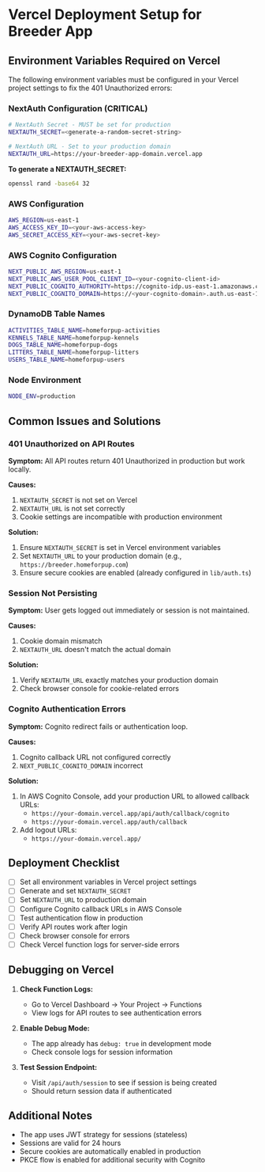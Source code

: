 # Vercel Deployment Setup for Breeder App

## Environment Variables Required on Vercel

The following environment variables must be configured in your Vercel project settings to fix the 401 Unauthorized errors:

### NextAuth Configuration (CRITICAL)

```bash
# NextAuth Secret - MUST be set for production
NEXTAUTH_SECRET=<generate-a-random-secret-string>

# NextAuth URL - Set to your production domain
NEXTAUTH_URL=https://your-breeder-app-domain.vercel.app
```

**To generate a NEXTAUTH_SECRET:**
```bash
openssl rand -base64 32
```

### AWS Configuration

```bash
AWS_REGION=us-east-1
AWS_ACCESS_KEY_ID=<your-aws-access-key>
AWS_SECRET_ACCESS_KEY=<your-aws-secret-key>
```

### AWS Cognito Configuration

```bash
NEXT_PUBLIC_AWS_REGION=us-east-1
NEXT_PUBLIC_AWS_USER_POOL_CLIENT_ID=<your-cognito-client-id>
NEXT_PUBLIC_COGNITO_AUTHORITY=https://cognito-idp.us-east-1.amazonaws.com/<your-user-pool-id>
NEXT_PUBLIC_COGNITO_DOMAIN=https://<your-cognito-domain>.auth.us-east-1.amazoncognito.com
```

### DynamoDB Table Names

```bash
ACTIVITIES_TABLE_NAME=homeforpup-activities
KENNELS_TABLE_NAME=homeforpup-kennels
DOGS_TABLE_NAME=homeforpup-dogs
LITTERS_TABLE_NAME=homeforpup-litters
USERS_TABLE_NAME=homeforpup-users
```

### Node Environment

```bash
NODE_ENV=production
```

## Common Issues and Solutions

### 401 Unauthorized on API Routes

**Symptom:** All API routes return 401 Unauthorized in production but work locally.

**Causes:**
1. `NEXTAUTH_SECRET` is not set on Vercel
2. `NEXTAUTH_URL` is not set correctly
3. Cookie settings are incompatible with production environment

**Solution:**
1. Ensure `NEXTAUTH_SECRET` is set in Vercel environment variables
2. Set `NEXTAUTH_URL` to your production domain (e.g., `https://breeder.homeforpup.com`)
3. Ensure secure cookies are enabled (already configured in `lib/auth.ts`)

### Session Not Persisting

**Symptom:** User gets logged out immediately or session is not maintained.

**Causes:**
1. Cookie domain mismatch
2. `NEXTAUTH_URL` doesn't match the actual domain

**Solution:**
1. Verify `NEXTAUTH_URL` exactly matches your production domain
2. Check browser console for cookie-related errors

### Cognito Authentication Errors

**Symptom:** Cognito redirect fails or authentication loop.

**Causes:**
1. Cognito callback URL not configured correctly
2. `NEXT_PUBLIC_COGNITO_DOMAIN` incorrect

**Solution:**
1. In AWS Cognito Console, add your production URL to allowed callback URLs:
   - `https://your-domain.vercel.app/api/auth/callback/cognito`
   - `https://your-domain.vercel.app/auth/callback`
2. Add logout URLs:
   - `https://your-domain.vercel.app/`

## Deployment Checklist

- [ ] Set all environment variables in Vercel project settings
- [ ] Generate and set `NEXTAUTH_SECRET`
- [ ] Set `NEXTAUTH_URL` to production domain
- [ ] Configure Cognito callback URLs in AWS Console
- [ ] Test authentication flow in production
- [ ] Verify API routes work after login
- [ ] Check browser console for errors
- [ ] Check Vercel function logs for server-side errors

## Debugging on Vercel

1. **Check Function Logs:**
   - Go to Vercel Dashboard → Your Project → Functions
   - View logs for API routes to see authentication errors

2. **Enable Debug Mode:**
   - The app already has `debug: true` in development mode
   - Check console logs for session information

3. **Test Session Endpoint:**
   - Visit `/api/auth/session` to see if session is being created
   - Should return session data if authenticated

## Additional Notes

- The app uses JWT strategy for sessions (stateless)
- Sessions are valid for 24 hours
- Secure cookies are automatically enabled in production
- PKCE flow is enabled for additional security with Cognito
